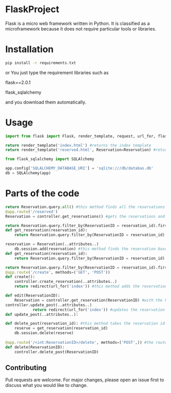 # FlaskProject
Flask is a micro web framework written in Python. It is classified as a microframework because it does not require particular tools or libraries. 

# Installation
```bash
pip install -r requirements.txt
```
or
You just type the requirement libraries such as 

flask==2.0.1

flask_sqlalchemy

and you download them automatically.

# Usage
```python
import from flask import Flask, render_template, request, url_for, flash, redirect

return render_template('index.html') #returns the index template
return render_template('reserved.html', Reservation=Reservation) #returns the reserved template

```
```python
from flask_sqlalchemy import SQLAlchemy

app.config['SQLALCHEMY_DATABASE_URI'] = 'sqlite:///db/databas.db'
db = SQLAlchemy(app) 
```

# Parts of the code
```python
return Reservation.query.all() #this method finds all the reservations and with the help of a route
@app.route('/reserved')
Reservation = controller.get_reservations() #gets the reservations and displays them
```
```python
return Reservation.query.filter_by(ReservationID = reservation_id).first() #this method finds the reservation based on the id and with the help of a route
def get_reservation(reservation_id):
    return Reservation.query.filter_by(ReservationID = reservation_id).first() #gets the reservations and displays them
```
```python
reservation = Reservation(..attributes..)
    db.session.add(reservation) #this method finds the reservation based on the id and with the help of a route
def get_reservation(reservation_id):
    return Reservation.query.filter_by(ReservationID = reservation_id).first() #gets the reservations and displays them
```
```python
return Reservation.query.filter_by(ReservationID = reservation_id).first() #this method adds a reservation
@app.route('/create', methods=('GET', 'POST'))
def create():
    controller.create_reservation(..attributes..)
    return redirect(url_for('index')) #this method adds the reservation with the help of attributes and redirects the index page
```
```python
def edit(ReservationID):
    Reservation = controller.get_reservation(ReservationID) #with the help of the previous method it takes the reservation based on the id
controller.update_post(..attributes..)
            return redirect(url_for('index')) #updates the reservation with the help of the update_post method and redirects the index page
def update_post(..attributes..):
```
```python
def delete_post(reservation_id): #this method takes the reservation id and deletes it
    reserve = get_reservation(reservation_id)
    db.session.delete(reserve) 
    
@app.route('/<int:ReservationID>/delete', methods=('POST',)) #the route
def delete(ReservationID):
    controller.delete_post(ReservationID)
```
## Contributing
Pull requests are welcome. For major changes, please open an issue first to discuss what you would like to change.
